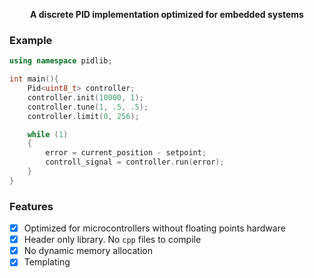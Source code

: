 <p align="center"><b>
A discrete PID implementation optimized for embedded systems
</b></p>

### Example

```cpp
using namespace pidlib;

int main(){
    Pid<uint8_t> controller;
    controller.init(10000, 1);
    controller.tune(1, .5, .5);
    controller.limit(0, 256);

    while (1)
    {
        error = current_position - setpoint;
        controll_signal = controller.run(error);
    }
}
```

### Features

- [x] Optimized for microcontrollers without floating points hardware
- [x] Header only library. No `cpp` files to compile
- [x] No dynamic memory allocation
- [x] Templating